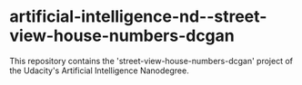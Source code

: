 # artificial-intelligence-nd--street-view-house-numbers-dcgan
This repository contains the 'street-view-house-numbers-dcgan' project of the Udacity's Artificial Intelligence Nanodegree.
